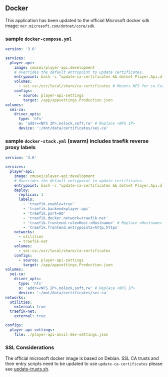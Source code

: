 ## Docker

This application has been updated to the official Microsoft docker sdk image: `mcr.microsoft.com/dotnet/core/sdk`.

### sample `docker-compose.yml`

```yml
version: '3.6'

services:
  player-api:
    image: cmusei/player-api:development
    # Overrides the default entrypoint to update certificates.
    entrypoint: bash -c "update-ca-certificates && dotnet Player.Api.dll"
    volumes:
      - sei-ca:/usr/local/share/ca-certificates # Mounts NFS for ca Certificates
    configs:
      - source: player-api-settings
        target: /app/appsettings.Production.json
volumes:
  sei-ca:
    driver_opts:
      type: 'nfs'
      o: 'addr=<NFS IP>,nolock,soft,rw' # Replace <NFS IP>
      device: ':/mnt/data/certificates/sei-ca'
```

### sample `docker-stack.yml` (swarm) includes traefik reverse proxy labels

```yml
version: '3.6'

services:
  player-api:
    image: cmusei/player-api:development
    # Overrides the default entrypoint to update certificates.
    entrypoint: bash -c "update-ca-certificates && dotnet Player.Api.dll"
    deploy:
      replicas: 1
      labels:
        - 'traefik.enable=true'
        - 'traefik.backend=player-api'
        - 'traefik.port=80'
        - 'traefik.docker.network=traefik-net'
        - 'traefik.frontend.rule=Host:<Hostname>' # Replace <Hostname>
        - 'traefik.frontend.entrypoints=http,https'
    networks:
      - utilities
      - traefik-net
    volumes:
      - sei-ca:/usr/local/share/ca-certificates
    configs:
      - source: player-api-settings
        target: /app/appsettings.Production.json
volumes:
  sei-ca:
    driver_opts:
      type: 'nfs'
      o: 'addr=<NFS IP>,nolock,soft,rw' # Replace <NFS IP>
      device: ':/mnt/data/certificates/sei-ca'
networks:
  utilities:
    external: true
  traefik-net:
    external: true

configs:
  player-api-settings:
    file: ./player-api-anvil-dev-settings.json
```

### SSL Considerations

The official microsoft docker image is based on Debian. SSL CA trusts and their entry scripts need to be updated to use `update-ca-certificates` please see [update-trusts.sh](entry.d/update-trusts.sh).
